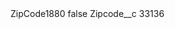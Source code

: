<?xml version="1.0" encoding="UTF-8"?>
<CustomMetadata xmlns="http://soap.sforce.com/2006/04/metadata" xmlns:xsi="http://www.w3.org/2001/XMLSchema-instance" xmlns:xsd="http://www.w3.org/2001/XMLSchema">
    <label>ZipCode1880</label>
    <protected>false</protected>
    <values>
        <field>Zipcode__c</field>
        <value xsi:type="xsd:string">33136</value>
    </values>
</CustomMetadata>
